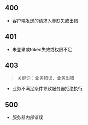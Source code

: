 ## 400
* 客户端发送的请求入参缺失或出错

## 401
* 未登录或token失效或权限不足

## 403
> 关键词：业务错误、业务出错
* 业务不满足条件导致服务器拒绝执行

## 500
* 服务器内部错误
